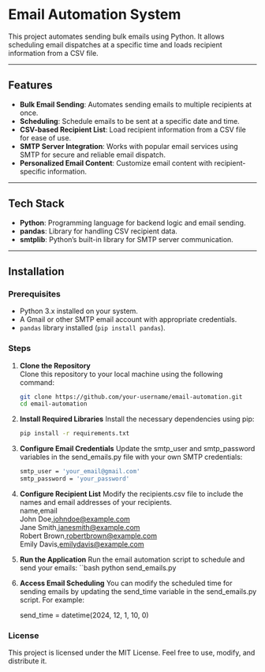 # Email Automation System

This project automates sending bulk emails using Python. It allows scheduling email dispatches at a specific time and loads recipient information from a CSV file.

---

## Features  
- **Bulk Email Sending**: Automates sending emails to multiple recipients at once.  
- **Scheduling**: Schedule emails to be sent at a specific date and time.  
- **CSV-based Recipient List**: Load recipient information from a CSV file for ease of use.  
- **SMTP Server Integration**: Works with popular email services using SMTP for secure and reliable email dispatch.  
- **Personalized Email Content**: Customize email content with recipient-specific information.

---

## Tech Stack  
- **Python**: Programming language for backend logic and email sending.  
- **pandas**: Library for handling CSV recipient data.  
- **smtplib**: Python’s built-in library for SMTP server communication.

---

## Installation  

### Prerequisites  
- Python 3.x installed on your system.  
- A Gmail or other SMTP email account with appropriate credentials.  
- `pandas` library installed (`pip install pandas`).  

### Steps  

1. **Clone the Repository**  
   Clone this repository to your local machine using the following command:
   ```bash
   git clone https://github.com/your-username/email-automation.git
   cd email-automation
2. **Install Required Libraries**
   Install the necessary dependencies using pip:
   ```bash
   pip install -r requirements.txt
3. **Configure Email Credentials**
   Update the smtp_user and smtp_password variables in the send_emails.py file with your own SMTP credentials:
   ```bash
   smtp_user = 'your_email@gmail.com'
   smtp_password = 'your_password'
4. **Configure Recipient List**
   Modify the recipients.csv file to include the names and email addresses of your recipients.
   <br>
   name,email
   <br>
   John Doe,johndoe@example.com
   <br>
   Jane Smith,janesmith@example.com
   <br>
   Robert Brown,robertbrown@example.com
   <br>
   Emily Davis,emilydavis@example.com

6. **Run the Application**
   Run the email automation script to schedule and send your emails:
   ``bash
   python send_emails.py
7. **Access Email Scheduling**
   You can modify the scheduled time for sending emails by updating the send_time variable in the send_emails.py script. For example:
   
   send_time = datetime(2024, 12, 1, 10, 0)
### License

This project is licensed under the MIT License. Feel free to use, modify, and distribute it.





